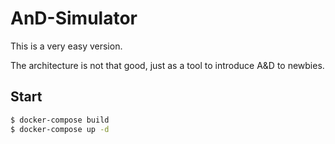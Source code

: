 # AnD-Simulator

This is a very easy version.

The architecture is not that good, just as a tool to introduce A&D to newbies.

## Start

```sh
$ docker-compose build
$ docker-compose up -d
```
